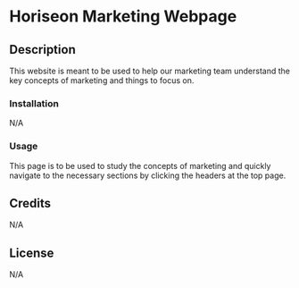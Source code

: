 # Horiseon Marketing Webpage

## Description

This website is meant to be used to help our marketing team understand the key concepts of marketing and things to focus on.

### Installation

N/A


### Usage

This page is to be used to study the concepts of marketing and quickly navigate to the necessary sections by clicking the headers at the top page.



## Credits

N/A 

## License

N/A

